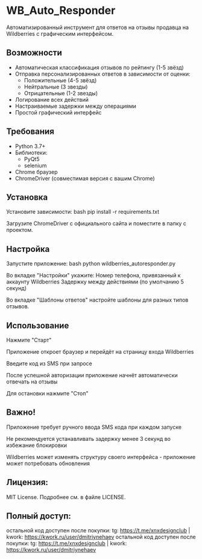 # WB_Auto_Responder

Автоматизированный инструмент для ответов на отзывы продавца на Wildberries с графическим интерфейсом.

## Возможности

  - Автоматическая классификация отзывов по рейтингу (1-5 звёзд)
  - Отправка персонализированных ответов в зависимости от оценки:
    - Положительные (4-5 звёзд)
    - Нейтральные (3 звезды)
    - Отрицательные (1-2 звезды)
  - Логирование всех действий
  - Настраиваемые задержки между операциями
  - Простой графический интерфейс

## Требования

  - Python 3.7+
  - Библиотеки:
    - PyQt5
    - selenium
  - Chrome браузер
  - ChromeDriver (совместимая версия с вашим Chrome)

## Установка

  Установите зависимости:
    bash
    pip install -r requirements.txt
  
  Загрузите ChromeDriver с официального сайта и поместите в папку с проектом.

## Настройка
  Запустите приложение:
    bash
    python wildberries_autoresponder.py
    
  Во вкладке "Настройки" укажите:
    Номер телефона, привязанный к аккаунту Wildberries
    Задержку между действиями (по умолчанию 5 секунд)
  
  Во вкладке "Шаблоны ответов" настройте шаблоны для разных типов отзывов.

## Использование
  Нажмите "Старт"
  
  Приложение откроет браузер и перейдёт на страницу входа Wildberries
  
  Введите код из SMS при запросе
  
  После успешной авторизации приложение начнёт автоматически отвечать на отзывы
  
  Для остановки нажмите "Стоп"

## Важно!
  Приложение требует ручного ввода SMS кода при каждом запуске
  
  Не рекомендуется устанавливать задержку менее 3 секунд во избежание блокировки
  
  Wildberries может изменять структуру своего интерфейса - приложение может потребовать обновления

## Лицензия:
  MIT License. Подробнее см. в файле LICENSE.

## Полный доступ:
  остальной код доступен после покупки: tg: https://t.me/xnxdesignclub  | kwork: https://kwork.ru/user/dmitriynehaev
  остальной код доступен после покупки: tg: https://t.me/xnxdesignclub  | kwork: https://kwork.ru/user/dmitriynehaev
